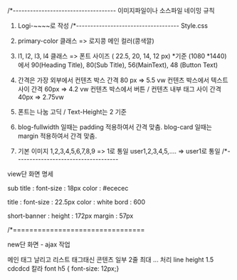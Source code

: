 /*------------------------------------
이미지파일이나 소스파일 네이밍 규칙
1. Logi-~~~~로 작성
/*------------------------------------
Style.css
1. primary-color 클래스 => 로지콩 메인 컬러(콩색깔)

2. l1, l2, l3, l4 클래스 => 폰트 사이즈 ( 22.5, 20, 14, 12 px)
*기준 (1080 *1440)에서 90(Heading Title), 80(Sub Title), 56(MainText), 48 (Button Text)

3. 간격은 가장 외부에서 컨텐츠 박스 간격		80 px => 5.5 vw
    컨텐츠 박스에서 텍스트 사이 간격		60px => 4.2 vw
    컨텐츠 박스에서 버튼 / 컨텐츠 내부 태그 사이 간격 	40px => 2.75vw

4. 폰트는 나눔 고딕 / Text-Height는 2 기준

5. blog-fullwidth 일때는 padding 적용하여서 간격 맞춤.
    blog-card 일때는 margin 적용하여서 간격 맞춤.

6. 기본 이미지 1,2,3,4,5,6,7,8,9 => 1로 통일
     user1,2,3,4,5,.... => user1로 통일
/*------------------------------------

view단 화면 명세

sub title :
font-size : 18px
color : #ececec

title : 
font-size : 22.5px
color : white
bord : 600

short-banner :
height : 172px
margin : 57px

/*================================

new단 화면 - ajax 작업

메인 태그 날리고
리스트 태그태신 콘텐츠 일부 2줄 최대 ... 처리
line height 1.5
cdcdcd 칼라 
font h5 { font-size: 12px;}

